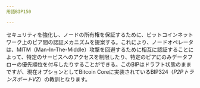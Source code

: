 ```yaml
---
用語BIP150

---
```

セキュリティを強化し、ノードの所有権を保証するために、ビットコインネットワーク上のピア間の認証メカニズムを提案する。これにより、ノードオペレータは、MITM（Man-In-The-Middle）攻撃を回避するために相互に認証することによって、特定のサービスへのアクセスを制限したり、特定のピアにのみデータフローの優先順位を付与したりすることができる。このBIPはドラフト状態のままですが、現在オプションとしてBitcoin Coreに実装されているBIP324（*P2PトランスポートV2*）の教訓となります。